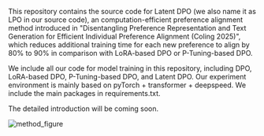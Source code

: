 This repository contains the source code for Latent DPO (we also name it as LPO in our source code), an computation-efficient preference alignment method introduced in "Disentangling Preference Representation and Text Generation for Efficient Individual Preference Alignment (Coling 2025)", which reduces additional training time for each new preference to align by 80\% to 90\% in comparison with LoRA-based DPO or P-Tuning-based DPO.

We include all our code for model training in this repository, including DPO, LoRA-based DPO, P-Tuning-based DPO, and Latent DPO. Our experiment environment is mainly based on pyTorch + transformer + deepspeed. We include the main packages in requirements.txt.

The detailed introduction will be coming soon.

![method_figure](https://raw.githubusercontent.com/zhangjf-nlp/LatentDPO/main/method-v2.jpg)
